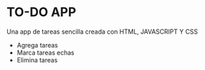 # TO-DO APP
Una app de tareas sencilla creada con HTML, JAVASCRIPT Y CSS
- Agrega tareas
- Marca tareas echas
- Elimina tareas

